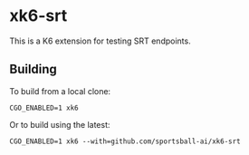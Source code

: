 # xk6-srt

This is a K6 extension for testing SRT endpoints.

## Building

To build from a local clone:

```
CGO_ENABLED=1 xk6
```

Or to build using the latest:

```
CGO_ENABLED=1 xk6 --with=github.com/sportsball-ai/xk6-srt
```
